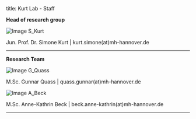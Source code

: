 title: Kurt Lab - Staff

**Head of research group**

![Image S_Kurt](S_Kurt.png)

Jun. Prof. Dr. Simone Kurt | kurt.simone(at)mh-hannover.de

---------------------------
**Research Team**

![Image G_Quass](G_Quass.png)

M.Sc. Gunnar Quass | quass.gunnar(at)mh-hannover.de

![Image A_Beck](A_Beck.png)

M.Sc. Anne-Kathrin Beck | beck.anne-kathrin(at)mh-hannover.de


-----------------------------
